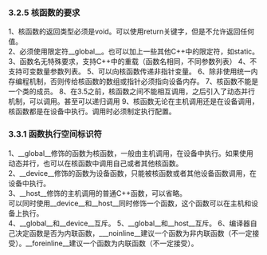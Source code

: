 ### 3.2.5 核函数的要求
1、核函数的返回类型必须是void。可以使用return关键字，但是不允许返回任何值。  
2、必须使用限定符__global__。也可以加上一些其他C++中的限定符，如static。  
3、函数名无特殊要求，支持C++中的重载（函数名相同，不同参数列表）
4、不支持可变数量参数列表。
5、可以向核函数传递非指针变量。
6、除非使用统一内存编程机制，否则传给核函数的数组或指针必须指向设备内存。
7、核函数不能是一个类的成员。
8、在3.5之前，核函数之间不能相互调用，之后引入了动态并行机制，可以调用。甚至可以递归调用
9、核函数无论在主机调用还是在设备调用，核函数都是在设备中执行。调用时必须制定执行配置。
### 3.3.1 函数执行空间标识符
1、__global__修饰的函数为核函数，一般由主机调用，在设备中执行。如果使用动态并行，也可以在核函数中调用自己或者其他核函数。  
2、__device__修饰的函数为设备函数，只能被核函数或者其他设备函数调用，在设备中执行。  
3、__host__修饰的主机调用的普通C++函数，可以省略。  
可以同时使用__device__和__host__同时修饰一个函数，这个函数可以在主机和设备上执行。  
4、__global__和__device__互斥。
5、__global__和__host__互斥。
6、编译器自己决定函数是否为内联函数，___noinline__建议一个函数为非内联函数（不一定接受）。__foreinline__建议一个函数为内联函数（不一定接受）。